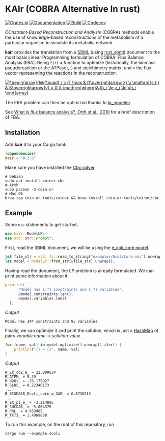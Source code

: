 # KAIr (COBRA Alternative In rust)

[![Crates.io](https://img.shields.io/crates/v/kair.svg)](https://crates.io/crates/kair)
[![Documentation](https://docs.rs/kair/badge.svg)](https://docs.rs/kair/)
[![Build](https://github.com/carrascomj/kair/workflows/build/badge.svg)](https://github.com/carrascomj/kair)
[![Codecov](https://codecov.io/github/carrascomj/kair/coverage.svg?branch=trunk)](https://codecov.io/gh/carrascomj/kair)

*COnstraint-Based Reconstruction and Analysis* (COBRA) methods
enable the use of knowledge-based reconstructions of the metabolism of a
particular organism to simulate its metabolic network.

**kair** provides the translation from a [SBML](http://sbml.org/Special/specifications/sbml-level-3/version-2/core/release-2/sbml-level-3-version-2-release-2-core.pdf) (using [rust_sbml](https://github.com/carrascomj/rust_sbml/)) document to the most basic
Linear Programming formulation of COBRA: Flux Balance Analysis (FBA). Being
`f(z)` a function to optimize (historically, the biomass pseudoreaction or the ATPase),
`S` and stoichimetry matrix; and `v` the flux vector representing
the reactions in the reconstruction:

<a href="https://www.codecogs.com/eqnedit.php?latex=\begin{array}{l@{\quad}&space;r&space;c&space;r}&space;\max&space;&&space;f(\overrightarrow&space;z)&space;\\&space;\mathrm{s.t.}&space;&&space;S\overrightarrow{v}&space;=&space;0&space;\\&space;\mathrm{where}&&space;lb_j&space;\le&space;v_j&space;\le&space;ub_j&space;\end{array}" target="_blank"><img src="https://latex.codecogs.com/gif.latex?\begin{array}{l@{\quad}&space;r&space;c&space;r}&space;\max&space;&&space;f(\overrightarrow&space;z)&space;\\&space;\mathrm{s.t.}&space;&&space;S\overrightarrow{v}&space;=&space;0&space;\\&space;\mathrm{where}&&space;lb_j&space;\le&space;v_j&space;\le&space;ub_j&space;\end{array}" title="\begin{array}{l@{\quad} r c r} \max & f(\overrightarrow z) \\ \mathrm{s.t.} & S\overrightarrow{v} = 0 \\ \mathrm{where}& lb_j \le v_j \le ub_j \end{array}" /></a>

The FBA problem can then be optimized thanks to [lp_modeler](https://github.com/jcavat/rust-lp-modeler).

See [What is flux balance analysis?, Orth et al., 2010](https://www.ncbi.nlm.nih.gov/pmc/articles/PMC3108565/)
for a brief description of FBA.

## Installation
Add **kair** it to your Cargo.toml:
```toml
[dependencies]
kair = "0.3.0"
```
Make sure you have installed the [Cbc solver](https://github.com/coin-or/Cbc#binaries).
```shell
# Debian
sudo apt install coinor-cbc
# Arch
sudo pacman -S coin-or
# Mac OS
brew tap coin-or-tools/coinor && brew install coin-or-tools/coinor/cbc
```

## Example
Some `use` statements to get started.
```rust
use kair::ModelLP;
use std::str::FromStr;
```
First, read the SBML document, we will be using the [e_coli_core model](http://bigg.ucsd.edu/models/e_coli_core).
```rust
let file_str = std::fs::read_to_string("examples/EcoliCore.xml").unwrap();
let model = ModelLP::from_str(&file_str).unwrap();
```
Having read the document, the LP problem is already formulated. We can print
some information about it:
```rust
println!(
      "Model has {:?} constraints and {:?} variables",
      &model.constraints.len(),
      &model.variables.len()
  );
```
_Output_
```
Model has 144 constraints and 95 variables
```
Finally, we can optimize it and print the solution, which is just a
[HashMap](https://doc.rust-lang.org/std/collections/struct.HashMap.html) of
pairs _variable name_ -> _solution value_.
```rust
for (name, val) in model.optimize().unwrap().iter() {
    println!("{} = {}", name, val)
}
```
_Output_
```
R_EX_co2_e_ = 22.809834
R_ATPM_ = 8.39
R_H2Ot_ = -29.175827
R_GLNS_ = 0.22346173
...
R_BIOMASS_Ecoli_core_w_GAM_ = 0.8739215
...
R_EX_pi_e_ = -3.214895
R_SUCOAS_ = -5.064376
R_PGL_ = 4.959985
R_TKT1_ = 1.4969838
```

To run this example, on the root of this repository, run
```shell
cargo run --example ecoli
```
